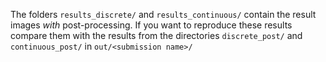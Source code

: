 The folders `results_discrete/` and `results_continuous/` contain the result images *with* post-processing.
If you want to reproduce these results compare them with the results from the directories `discrete_post/` and `continuous_post/` in `out/<submission name>/` 
